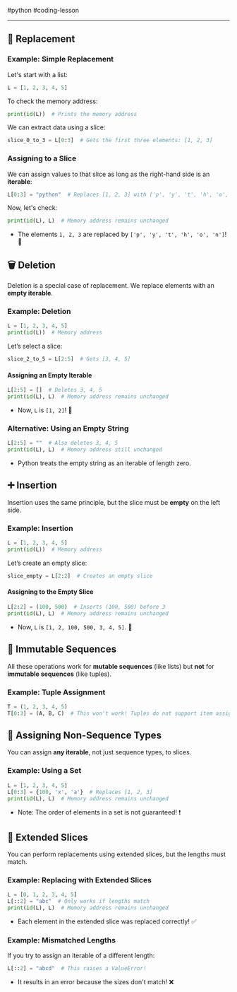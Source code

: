 #python #coding-lesson 

---
## 🔄 Replacement

### Example: Simple Replacement

Let's start with a list: 
```python
L = [1, 2, 3, 4, 5]
```
To check the memory address:
```python
print(id(L))  # Prints the memory address
```

We can extract data using a slice:
```python
slice_0_to_3 = L[0:3]  # Gets the first three elements: [1, 2, 3]
```

### Assigning to a Slice
We can assign values to that slice as long as the right-hand side is an **iterable**:
```python
L[0:3] = "python"  # Replaces [1, 2, 3] with ['p', 'y', 't', 'h', 'o', 'n']
```
Now, let's check:
```python
print(id(L), L)  # Memory address remains unchanged
```
- The elements `1, 2, 3` are replaced by `['p', 'y', 't', 'h', 'o', 'n']`! 🎉

## 🗑️ Deletion

Deletion is a special case of replacement. We replace elements with an **empty iterable**.

### Example: Deletion

```python
L = [1, 2, 3, 4, 5]
print(id(L))  # Memory address
```

Let’s select a slice:
```python
slice_2_to_5 = L[2:5]  # Gets [3, 4, 5]
```

#### Assigning an Empty Iterable
```python
L[2:5] = []  # Deletes 3, 4, 5
print(id(L), L)  # Memory address remains unchanged
```
- Now, `L` is `[1, 2]`! 🥳

### Alternative: Using an Empty String
```python
L[2:5] = ""  # Also deletes 3, 4, 5
print(id(L), L)  # Memory address still unchanged
```
- Python treats the empty string as an iterable of length zero.

## ➕ Insertion

Insertion uses the same principle, but the slice must be **empty** on the left side.

### Example: Insertion

```python
L = [1, 2, 3, 4, 5]
print(id(L))  # Memory address
```

Let’s create an empty slice:
```python
slice_empty = L[2:2]  # Creates an empty slice
```

#### Assigning to the Empty Slice
```python
L[2:2] = (100, 500)  # Inserts (100, 500) before 3
print(id(L), L)  # Memory address remains unchanged
```
- Now, `L` is `[1, 2, 100, 500, 3, 4, 5]`. 🎊

## 🛑 Immutable Sequences

All these operations work for **mutable sequences** (like lists) but **not** for **immutable sequences** (like tuples). 

### Example: Tuple Assignment
```python
T = (1, 2, 3, 4, 5)
T[0:3] = (A, B, C)  # This won't work! Tuples do not support item assignment.
```

## 🔁 Assigning Non-Sequence Types

You can assign **any iterable**, not just sequence types, to slices. 

### Example: Using a Set
```python
L = [1, 2, 3, 4, 5]
L[0:3] = {100, 'x', 'a'}  # Replaces [1, 2, 3]
print(id(L), L)  # Memory address remains unchanged
```
- Note: The order of elements in a set is not guaranteed! ❗

## 📏 Extended Slices

You can perform replacements using extended slices, but the lengths must match.

### Example: Replacing with Extended Slices
```python
L = [0, 1, 2, 3, 4, 5]
L[::2] = "abc"  # Only works if lengths match
print(id(L), L)  # Memory address remains unchanged
```
- Each element in the extended slice was replaced correctly! ✅

### Example: Mismatched Lengths
If you try to assign an iterable of a different length:
```python
L[::2] = "abcd"  # This raises a ValueError!
```
- It results in an error because the sizes don't match! ❌